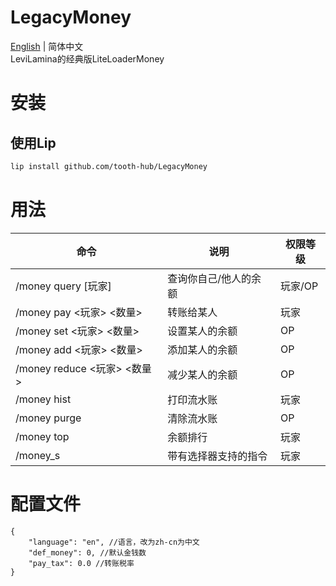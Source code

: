 # LegacyMoney

[English](README.md) | 简体中文  
LeviLamina的经典版LiteLoaderMoney

# 安装

## 使用Lip

```bash
lip install github.com/tooth-hub/LegacyMoney
```
# 用法

| 命令                      | 说明          | 权限等级  |
|-------------------------|-------------|-------|
| /money query [玩家]       | 查询你自己/他人的余额 | 玩家/OP |
| /money pay <玩家> <数量>    | 转账给某人       | 玩家    |
| /money set <玩家> <数量>    | 设置某人的余额     | OP    |
| /money add <玩家> <数量>    | 添加某人的余额     | OP    |
| /money reduce <玩家> <数量> | 减少某人的余额     | OP    |
| /money hist             | 打印流水账       | 玩家    |
| /money purge            | 清除流水账       | OP    |
| /money top              | 余额排行        | 玩家    |
| /money_s                | 带有选择器支持的指令  | 玩家    |

# 配置文件

```jsonc
{
    "language": "en", //语言，改为zh-cn为中文
    "def_money": 0, //默认金钱数
    "pay_tax": 0.0 //转账税率
}
```